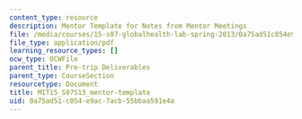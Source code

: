 ```yaml
---
content_type: resource
description: Mentor Template for Notes from Mentor Meetings
file: /media/courses/15-s07-globalhealth-lab-spring-2013/0a75ad51c054e9ac7acb55bbaa591e4a_MIT15_S07S13_mentor-template.pdf
file_type: application/pdf
learning_resource_types: []
ocw_type: OCWFile
parent_title: Pre-trip Deliverables
parent_type: CourseSection
resourcetype: Document
title: MIT15_S07S13_mentor-template
uid: 0a75ad51-c054-e9ac-7acb-55bbaa591e4a
---
```

